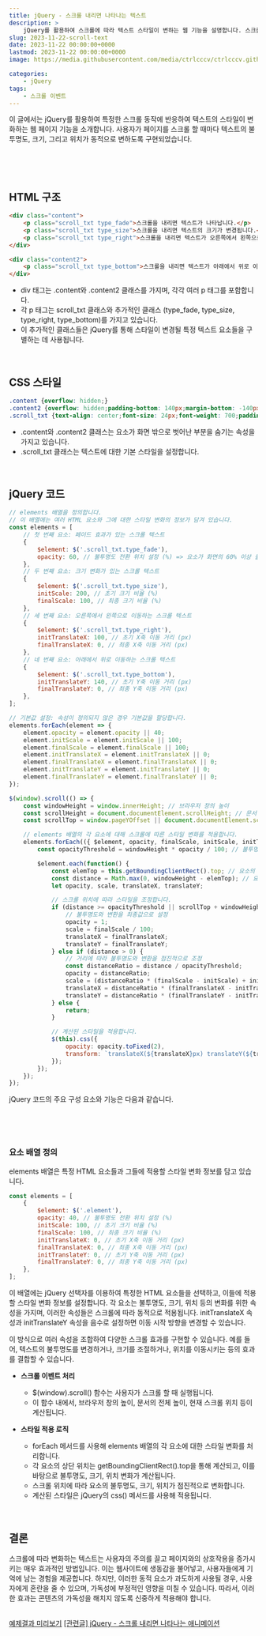 ```yaml
---
title: jQuery - 스크롤 내리면 나타나는 텍스트
description: >  
    jQuery를 활용하여 스크롤에 따라 텍스트 스타일이 변하는 웹 기능을 설명합니다. 스크롤에 반응하는 불투명도, 크기, 위치 변화 구현 방법과 사용자 경험에 미치는 영향을 다룹니다.
slug: 2023-11-22-scroll-text
date: 2023-11-22 00:00:00+0000
lastmod: 2023-11-22 00:00:00+0000
image: https://media.githubusercontent.com/media/ctrlcccv/ctrlcccv.github.io/master/assets/img/post/2023-11-22-scroll-text.webp

categories:
    - jQuery
tags:
    - 스크롤 이벤트
---
```

이 글에서는 jQuery를 활용하여 특정한 스크롤 동작에 반응하여 텍스트의 스타일이 변화하는 웹 페이지 기능을 소개합니다. 사용자가 페이지를 스크롤 할 때마다 텍스트의 불투명도, 크기, 그리고 위치가 동적으로 변하도록 구현되었습니다.  

<br>

<ins class="adsbygoogle"
     style="display:block; text-align:center;"
     data-ad-layout="in-article"
     data-ad-format="fluid"
     data-ad-client="ca-pub-8535540836842352"
     data-ad-slot="2974559225"></ins>
<script>
     (adsbygoogle = window.adsbygoogle || []).push({});
</script>

<br>

## HTML 구조
```html
<div class="content">
    <p class="scroll_txt type_fade">스크롤을 내리면 텍스트가 나타납니다.</p>
    <p class="scroll_txt type_size">스크롤을 내리면 텍스트의 크기가 변경됩니다.</p>
    <p class="scroll_txt type_right">스크롤을 내리면 텍스트가 오른쪽에서 왼쪽으로 이동합니다.</p>
</div>

<div class="content2">
    <p class="scroll_txt type_bottom">스크롤을 내리면 텍스트가 아래에서 위로 이동합니다.</p>
</div>
```
* div 태그는 .content와 .content2 클래스를 가지며, 각각 여러 p 태그를 포함합니다.
* 각 p 태그는 scroll_txt 클래스와 추가적인 클래스 (type_fade, type_size, type_right, type_bottom)를 가지고 있습니다.
* 이 추가적인 클래스들은 jQuery를 통해 스타일이 변경될 특정 텍스트 요소들을 구별하는 데 사용됩니다.  
<br>

## CSS 스타일
```css
.content {overflow: hidden;}
.content2 {overflow: hidden;padding-bottom: 140px;margin-bottom: -140px;}
.scroll_txt {text-align: center;font-size: 24px;font-weight: 700;padding:50px 0; }
```
* .content와 .content2 클래스는 요소가 화면 밖으로 벗어난 부분을 숨기는 속성을 가지고 있습니다.
* .scroll_txt 클래스는 텍스트에 대한 기본 스타일을 설정합니다.  

<br>

## jQuery 코드
```js
// elements 배열을 정의합니다.
// 이 배열에는 여러 HTML 요소와 그에 대한 스타일 변화의 정보가 담겨 있습니다.
const elements = [
    // 첫 번째 요소: 페이드 효과가 있는 스크롤 텍스트
    {
        $element: $('.scroll_txt.type_fade'),
        opacity: 60, // 불투명도 전환 위치 설정 (%) => 요소가 화면의 60% 이상 올라가면 opacity 속성의 값이 1로 설정되어 완전히 보이게 됩니다.
    },
    // 두 번째 요소: 크기 변화가 있는 스크롤 텍스트
    {
        $element: $('.scroll_txt.type_size'),
        initScale: 200, // 초기 크기 비율 (%)
        finalScale: 100, // 최종 크기 비율 (%)
    },
    // 세 번째 요소: 오른쪽에서 왼쪽으로 이동하는 스크롤 텍스트
    {
        $element: $('.scroll_txt.type_right'),
        initTranslateX: 100, // 초기 X축 이동 거리 (px)
        finalTranslateX: 0, // 최종 X축 이동 거리 (px)
    },
    // 네 번째 요소: 아래에서 위로 이동하는 스크롤 텍스트
    {
        $element: $('.scroll_txt.type_bottom'),
        initTranslateY: 140, // 초기 Y축 이동 거리 (px)
        finalTranslateY: 0, // 최종 Y축 이동 거리 (px)
    },
];

// 기본값 설정: 속성이 정의되지 않은 경우 기본값을 할당합니다.
elements.forEach(element => {
    element.opacity = element.opacity || 40;
    element.initScale = element.initScale || 100;
    element.finalScale = element.finalScale || 100;
    element.initTranslateX = element.initTranslateX || 0;
    element.finalTranslateX = element.finalTranslateX || 0;
    element.initTranslateY = element.initTranslateY || 0;
    element.finalTranslateY = element.finalTranslateY || 0;
});

$(window).scroll(() => {
    const windowHeight = window.innerHeight; // 브라우저 창의 높이
    const scrollHeight = document.documentElement.scrollHeight; // 문서 전체의 높이
    const scrollTop = window.pageYOffset || document.documentElement.scrollTop; // 현재 스크롤 위치

    // elements 배열의 각 요소에 대해 스크롤에 따른 스타일 변화를 적용합니다.
    elements.forEach(({ $element, opacity, finalScale, initScale, initTranslateX, finalTranslateX, initTranslateY, finalTranslateY }) => {
        const opacityThreshold = windowHeight * opacity / 100; // 불투명도 적용 임곗값 계산

        $element.each(function() {
            const elemTop = this.getBoundingClientRect().top; // 요소의 상단 위치
            const distance = Math.max(0, windowHeight - elemTop); // 요소와 창 하단 사이의 거리
            let opacity, scale, translateX, translateY;

            // 스크롤 위치에 따라 스타일을 조정합니다.
            if (distance >= opacityThreshold || scrollTop + windowHeight >= scrollHeight) {
                // 불투명도와 변환을 최종값으로 설정
                opacity = 1;
                scale = finalScale / 100;
                translateX = finalTranslateX;
                translateY = finalTranslateY;
            } else if (distance > 0) {
                // 거리에 따라 불투명도와 변환을 점진적으로 조정
                const distanceRatio = distance / opacityThreshold;
                opacity = distanceRatio;
                scale = (distanceRatio * (finalScale - initScale) + initScale) / 100;
                translateX = distanceRatio * (finalTranslateX - initTranslateX) + initTranslateX;
                translateY = distanceRatio * (finalTranslateY - initTranslateY) + initTranslateY;
            } else {
                return;
            }

            // 계산된 스타일을 적용합니다.
            $(this).css({
                opacity: opacity.toFixed(2),
                transform: `translateX(${translateX}px) translateY(${translateY}px) scale(${scale.toFixed(2)})`
            });
        });
    });
});
```
jQuery 코드의 주요 구성 요소와 기능은 다음과 같습니다.  

<br>

<ins class="adsbygoogle"
     style="display:block; text-align:center;"
     data-ad-layout="in-article"
     data-ad-format="fluid"
     data-ad-client="ca-pub-8535540836842352"
     data-ad-slot="2974559225"></ins>
<script>
     (adsbygoogle = window.adsbygoogle || []).push({});
</script>


<br>

### 요소 배열 정의  
elements 배열은 특정 HTML 요소들과 그들에 적용할 스타일 변화 정보를 담고 있습니다.

```js
const elements = [
    {
        $element: $('.element'),
        opacity: 40, // 불투명도 전환 위치 설정 (%)
        initScale: 100, // 초기 크기 비율 (%)
        finalScale: 100, // 최종 크기 비율 (%)
        initTranslateX: 0, // 초기 X축 이동 거리 (px)
        finalTranslateX: 0, // 최종 X축 이동 거리 (px)
        initTranslateY: 0, // 초기 Y축 이동 거리 (px)
        finalTranslateY: 0, // 최종 Y축 이동 거리 (px)
    },
];
```
이 배열에는 jQuery 선택자를 이용하여 특정한 HTML 요소들을 선택하고, 이들에 적용할 스타일 변화 정보를 설정합니다. 각 요소는 불투명도, 크기, 위치 등의 변화를 위한 속성을 가지며, 이러한 속성들은 스크롤에 따라 동적으로 적용됩니다. initTranslateX 속성과 initTranslateY 속성을 음수로 설정하면 이동 시작 방향을 변경할 수 있습니다.  

이 방식으로 여러 속성을 조합하여 다양한 스크롤 효과를 구현할 수 있습니다. 예를 들어, 텍스트의 불투명도를 변경하거나, 크기를 조절하거나, 위치를 이동시키는 등의 효과를 결합할 수 있습니다.  

* **스크롤 이벤트 처리**  
  * $(window).scroll() 함수는 사용자가 스크롤 할 때 실행됩니다.
  * 이 함수 내에서, 브라우저 창의 높이, 문서의 전체 높이, 현재 스크롤 위치 등이 계산됩니다.

* **스타일 적용 로직**  
  * forEach 메서드를 사용해 elements 배열의 각 요소에 대한 스타일 변화를 처리합니다.
  * 각 요소의 상단 위치는 getBoundingClientRect().top을 통해 계산되고, 이를 바탕으로 불투명도, 크기, 위치 변화가 계산됩니다.
  * 스크롤 위치에 따라 요소의 불투명도, 크기, 위치가 점진적으로 변화합니다.
  * 계산된 스타일은 jQuery의 css() 메서드를 사용해 적용됩니다.  
<br>

## 결론
스크롤에 따라 변화하는 텍스트는 사용자의 주의를 끌고 페이지와의 상호작용을 증가시키는 매우 효과적인 방법입니다. 이는 웹사이트에 생동감을 불어넣고, 사용자들에게 기억에 남는 경험을 제공합니다. 하지만, 이러한 동적 요소가 과도하게 사용될 경우, 사용자에게 혼란을 줄 수 있으며, 가독성에 부정적인 영향을 미칠 수 있습니다. 따라서, 이러한 효과는 콘텐츠의 가독성을 해치지 않도록 신중하게 적용해야 합니다.  
<br>

<div class="btn_wrap">
    <a target="_blank" href="https://ctrlcccv.github.io//ctrlcccv-demo/2023-11-22-scroll-text/">예제결과 미리보기</a>
    <a href="https://ctrlcccv.github.io/code/2023-10-30-scroll-show/">[관련글] jQuery - 스크롤 내리면 나타나는 애니메이션</a>
</div>